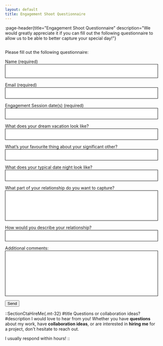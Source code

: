 ```yaml
---
layout: default
title: Engagement Shoot Questionnaire
---
```


:page-header{title="Engagement Shoot Questionnaire" description="We would greatly appreciate it if you can fill out the following questionnaire to allow us to be able to better capture your special day!"}

##

<form
  action="https://formspree.io/f/mayzreyp"
  method="POST"
>

Please fill out the following questionnaire:

Name (required)
<input type="text" name="name" style="color: black; height: 46px; width: 100%; padding: 10px; border: 1px solid black;" aria-required="true" required>

Email (required)
<input type="email" name="email" style="color: black; width: 100%; padding: 10px; border: 1px solid black;" aria-required="true" required>

Engagement Session date(s) (required)
<input type="text" name="date" style="color: black; width: 100%; padding: 10px; border: 1px solid black;" aria-required="true" required>

What does your dream vacation look like? 
<input type="text" name="vacation" style="color: black; width: 100%; padding: 10px; border: 1px solid black;">

What’s your favourite thing about your significant other?
<input type="text" name="favorite" style="color: black; width: 100%; padding: 10px; border: 1px solid black;">

What does your typical date night look like?
<input type="text" name="date" style="color: black; width: 100%; padding: 10px; border: 1px solid black;">

What part of your relationship do you want to capture?
<input type="text" name="capture" style="color: black; width: 100%; padding: 10px; height: 100px; border: 1px solid black;">

How would you describe your relationship?
<input type="text" name="describe" style="color: black; width: 100%; padding: 10px; border: 1px solid black;">

Additional comments:
<input type="text" name="comments" style="color: black; width: 100%; height: 150px; padding: 10px; font-size: 14px; border: 1px solid black;">

  <button type="submit">Send</button>
</form>


::SectionCtaHireMe{.mt-32}
#title
Questions or collaboration ideas?
#description
I would love to hear from you! Whether you have __questions__ about my work, have __collaboration ideas__, or are interested in __hiring me__ for a project, don't hesitate to reach out.

I usually respond within hours!
::
